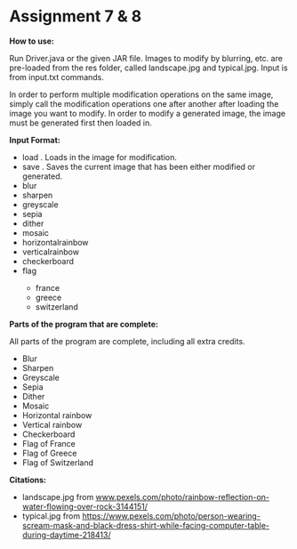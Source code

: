 # Assignment 7 & 8

**How to use:**

Run Driver.java or the given JAR file. Images to modify by blurring, etc. are pre-loaded from the res folder, called landscape.jpg and typical.jpg. Input is from input.txt commands.

In order to perform multiple modification operations on the same image, simply call the modification operations one after another after loading the image you want to modify. In order to modify a generated image, the image must be generated first then loaded in. 

**Input Format:**

* load <file name in res folder>. Loads in the image for modification.
* save <file name in res folder>. Saves the current image that has been either modified or generated.
* blur
* sharpen
* greyscale
* sepia
* dither
* mosaic <number of seeds>
* horizontalrainbow <width of image> <height of individual stripe>
* verticalrainbow <width of individual stripe> <height of image>
* checkerboard <width of individual square>
* flag <name of country> <width of flag>
  * france
  * greece
  * switzerland

**Parts of the program that are complete:**

All parts of the program are complete, including all extra credits.

* Blur
* Sharpen
* Greyscale
* Sepia
* Dither
* Mosaic
* Horizontal rainbow
* Vertical rainbow
* Checkerboard
* Flag of France
* Flag of Greece
* Flag of Switzerland

**Citations:**

* landscape.jpg from www.pexels.com/photo/rainbow-reflection-on-water-flowing-over-rock-3144151/
* typical.jpg from https://www.pexels.com/photo/person-wearing-scream-mask-and-black-dress-shirt-while-facing-computer-table-during-daytime-218413/
